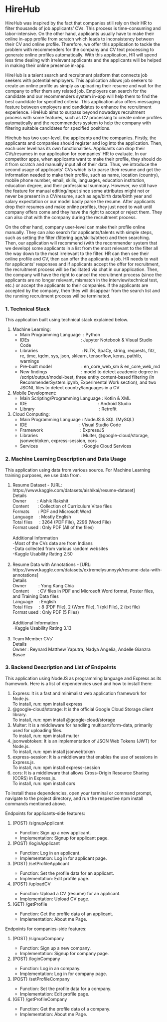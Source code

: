# HireHub
HireHub was inspired by the fact that companies still rely on their HR to filter thousands of job applicants’ CVs. This process is time-consuming and labor-intensive. On the other hand, applicants usually have to make their online in-app profile from scratch which leads to inconsistency between their CV and online profile. Therefore, we offer this application to tackle the problem with recommenders for the company and CV text processing to generate online profiles automatically. With this application, HR will spend less time dealing with irrelevant applicants and the applicants will be helped in making their online presence in-app.

HireHub is a talent search and recruitment platform that connects job seekers with potential employers. This application allows job seekers to create an online profile as simply as uploading their resume and wait for the company to offer them any related job. Employers can search for the candidate and our recommenders system in-app will help them to find the best candidate for specified criteria. This application also offers messaging feature between employers and candidates to enhance the recruitment experience. HireHub aims to surpass beyond nowadays recruitment process with some features, such as CV processing to create online profiles automatically and the recommenders system to help the company with filtering suitable candidates for specified positions.

Hirehub has two user-level, the applicants and the companies. Firstly, the applicants and companies should register and log into the application. Then, each user level has its own functionalities. Applicants can drop their CVs/resumes in our application for companies’ HR to evaluate. In our competitor apps, when applicants want to make their profile, they should do it from scratch and manually input all of their data. Thus, we introduce the second usage of applicants' CVs which is to parse their resume and get the information needed to make their profile, such as name, location (country), mobile phone number, email, skills, languages, education institution, education degree, and their professional summary. However, we still have the feature for manual editing/input since some attributes might not or never be present in a CV/resume, such as age/birth date/birth year and salary expectation or our model badly parse the resume. After applicants drop their resumes and make online profiles, they just need to wait until company offers come and they have the right to accept or reject them. They can also chat with the company during the recruitment process.

On the other hand, company user-level can make their profile online manually. They can also search for applicants/talents with simple steps, such as setting the filter (filtering age/skills/other) and then searching. Then, our application will recommend (with the recommender system that we develop) some applicants in a list from the most relevant to the filter all the way down to the most irrelevant to the filter. HR can then see their online profile and CV, then can offer the applicants a job. HR needs to wait for applicants' responses and if applicants accept the offer for recruitment, the recruitment process will be facilitated via chat in our application. Then, the company will have the right to cancel the recruitment process (since the applicants are no longer relevant, mismatch in the interview/technical test, etc.) or accept the applicants to their companies. If the applicants are accepted by the company, then they will disappear from the search list and the running recruitment process will be terminated.

### 1. Technical Stack
This application built using technical stack explained below.
<ol>
  <li> Machine Learning: 
    <ul>
      <li> Main Programming Language&nbsp; : Python </li>
      <li> IDEs&emsp;&emsp;&emsp;&emsp;&emsp;&emsp;&emsp;&emsp;&emsp;&emsp;&emsp;&ensp; : Jupyter Notebook & Visual Studio Code </li>
      <li> Libraries&emsp;&emsp;&emsp;&emsp;&emsp;&emsp;&emsp;&emsp;&emsp;&emsp;: NLTK, SpaCy, string, requests, fitz, re, time, tqdm, sys, json, sklearn, tensorflow, keras, pathlib, warnings </li>
      <li> Pre-built model&emsp;&emsp;&emsp;&emsp;&emsp;&emsp;&ensp; : en_core_web_sm & en_core_web_md </li>
      <li> New findings&emsp;&emsp;&emsp;&emsp;&emsp;&emsp;&emsp;&ensp; : model to detect academic degree in /script/output/model-best, three entity content-based filtering (in RecommenderSystem.ipynb, Experimental Work section), and two JSONL files to detect country/languages in a CV </li>
    </ul>
  </li>
  <li> Mobile Development: 
    <ul>
      <li> Main Scripting/Programming Language : Kotlin & XML </li>
      <li> IDE&emsp;&emsp;&emsp;&emsp;&emsp;&emsp;&emsp;&emsp;&emsp;&emsp;&emsp;&emsp;&emsp;&emsp;&emsp;&emsp; : Android Studio </li>
      <li> Library&emsp;&emsp;&emsp;&emsp;&emsp;&emsp;&emsp;&emsp;&emsp;&emsp;&emsp;&emsp;&emsp;&emsp;&ensp; : Retrofit </li>
    </ul>
  </li>
  <li> Cloud Computing: 
    <ul>
      <li> Main Programming Language : NodeJS & SQL (MySQL) </li>
      <li> IDE&emsp;&emsp;&emsp;&emsp;&emsp;&emsp;&emsp;&emsp;&emsp;&emsp;&emsp;&emsp;: Visual Studio Code </li>
      <li> Framework&emsp;&emsp;&emsp;&emsp;&emsp;&emsp;&emsp;&emsp;&ensp;: ExpressJS </li>
      <li> Libraries&emsp;&emsp;&emsp;&emsp;&emsp;&emsp;&emsp;&emsp;&emsp;&ensp;&nbsp;: Multer, @google-cloud/storage, jsonwebtoken, express-session, cors</li>
      <li> Services&emsp;&emsp;&emsp;&emsp;&emsp;&emsp;&emsp;&emsp;&emsp;&emsp;: Google Cloud Services </li>
    </ul>
  </li>
</ol>

### 2. Machine Learning Description and Data Usage
This application using data from various source. 
For Machine Learning training purposes, we use data from.
<ol>
  <li>Resume Dataset - [URL: https://www.kaggle.com/datasets/aishikai/resume-dataset]</li>
  Details <br/>
  Owner&emsp;&emsp;&ensp;: Aishik Rakshit <br/>
  Content&emsp;&emsp;: Collection of Curriculum Vitae files <br/>
  Formats&emsp;&emsp;: PDF and Microsoft Word <br/>
  Language&emsp;&nbsp;: Mostly English <br/>
  Total files&emsp;&nbsp; : 3264 (PDF File), 2296 (Word File) <br/>
  Format used : Only PDF (All of the files) <br/>
  <br/>
  Additional Information <br/>
  -Most of the CVs data are from Indians <br/>
  -Data collected from various random websites <br/>
  -Kaggle Usability Rating 2.50 <br/>
  <br/>
  <li>Resume Data with Annotations - [URL: https://www.kaggle.com/datasets/extremelysunnyyk/resume-data-with-annotations]</li>
  Details <br/>
  Owner&emsp;&emsp;&ensp; : Yong Kang Chia <br/>
  Content&emsp;&emsp;: CV files in PDF and Microsoft Word format, Poster files, and Training Data files <br/>
  Language&emsp; : English <br/>
  Total files&emsp;&ensp;: 8 (PDF File), 2 (Word File), 1 (pkl File), 2 (txt file) <br/>
  Format used : Only PDF (5 Files) <br/>
  <br/>
  Additional Information <br/>
  -Kaggle Usability Rating 3.13 <br/>
  <br/>
  <li>Team Member CVs'</li>
  Details <br/>
  Owner : Reynard Matthew Yaputra, Nadya Angelia, Andelle Gianzra Basae
</ol>


### 3. Backend Description and List of Endpoints
This application using NodeJS as programming language and Express as its framework.
Here is a list of dependencies used and how to install them:
<ol>
  <li>Express: It is a fast and minimalist web application framework for Node.js. </li>
To install, run: npm install express <br/>
  
  <li>@google-cloud/storage: It is the official Google Cloud Storage client library.</li>
To install, run: npm install @google-cloud/storage <br/>
  
  <li>Multer: It is a middleware for handling multipart/form-data, primarily used for uploading files.</li>
To install, run: npm install multer <br/>

  <li>jsonwebtoken: It is an implementation of JSON Web Tokens (JWT) for Node.js.</li>
To install, run: npm install jsonwebtoken<br/>
  
  <li>express-session: It is a middleware that enables the use of sessions in Express.js.</li>
To install, run: npm install express-session<br/>
  
  <li>cors: It is a middleware that allows Cross-Origin Resource Sharing (CORS) in Express.js.</li>
To install, run: npm install cors<br/>
  </ol>
  
To install these dependencies, open your terminal or command prompt, navigate to the project directory, and run the respective npm install commands mentioned above.

Endpoints for applicants-side features:
<ol>
    <li>(POST) /signupApplicant </li>
        <ul>
            <li> Function: Sign up a new applicant.</li>
            <li> Implementation: Signup for applicant page.</li>
        </ul>
    <li>(POST) /loginApplicant </li>
        <ul>
            <li> Function: Log in an applicant.</li>
            <li> Implementation: Log in for applicant page.</li>
        </ul>
    <li>(POST) /setProfileApplicant </li>
        <ul>
            <li> Function: Set the profile data for an applicant.</li>
            <li> Implementation: Edit profile page.</li>
        </ul>
    <li>(POST) /uploadCV </li>
        <ul>
            <li> Function: Upload a CV (resume) for an applicant. </li>
            <li> Implementation: Upload CV page. </li>
        </ul>
    <li>(GET) /getProfile  </li>
        <ul>
            <li> Function: Get the profile data of an applicant.</li>
            <li> Implementation: About me Page.</li>
        </ul>
</ol>
      

Endpoints for companies-side features:
<ol>
    <li>(POST) /signupCompany </li>
        <ul>
            <li> Function: Sign up a new company.</li>
            <li> Implementation: Signup for company page.</li>
        </ul>
    <li>(POST) /loginCompany </li>
        <ul>
            <li> Function: Log in an company.</li>
            <li> Implementation: Log in for company page.</li>
        </ul>
    <li>(POST) /setProfileCompany </li>
        <ul>
            <li> Function: Set the profile data for a company.</li>
            <li> Implementation: Edit profile page.</li>
        </ul>
    <li>(GET) /getProfileCompany  </li>
        <ul>
            <li> Function: Get the profile data of a company.</li>
            <li> Implementation: About me Page.</li>
        </ul>
</ol>  
